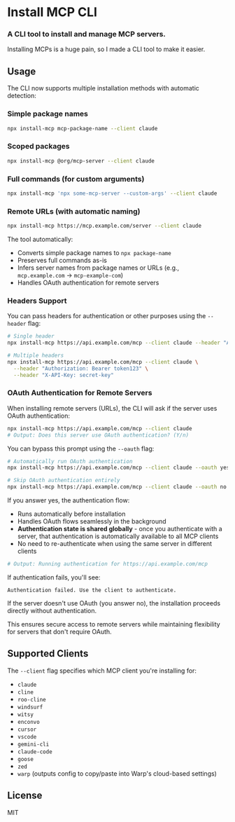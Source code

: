 # Install MCP CLI

### A CLI tool to install and manage MCP servers.

Installing MCPs is a huge pain, so I made a CLI tool to make it easier.

## Usage

The CLI now supports multiple installation methods with automatic detection:

### Simple package names

```bash
npx install-mcp mcp-package-name --client claude
```

### Scoped packages

```bash
npx install-mcp @org/mcp-server --client claude
```

### Full commands (for custom arguments)

```bash
npx install-mcp 'npx some-mcp-server --custom-args' --client claude
```

### Remote URLs (with automatic naming)

```bash
npx install-mcp https://mcp.example.com/server --client claude
```

The tool automatically:

- Converts simple package names to `npx package-name`
- Preserves full commands as-is
- Infers server names from package names or URLs (e.g., `mcp.example.com` → `mcp-example-com`)
- Handles OAuth authentication for remote servers

### Headers Support

You can pass headers for authentication or other purposes using the `--header` flag:

```bash
# Single header
npx install-mcp https://api.example.com/mcp --client claude --header "Authorization: Bearer token123"

# Multiple headers
npx install-mcp https://api.example.com/mcp --client claude \
  --header "Authorization: Bearer token123" \
  --header "X-API-Key: secret-key"
```

### OAuth Authentication for Remote Servers

When installing remote servers (URLs), the CLI will ask if the server uses OAuth authentication:

```bash
npx install-mcp https://api.example.com/mcp --client claude
# Output: Does this server use OAuth authentication? (Y/n)
```

You can bypass this prompt using the `--oauth` flag:

```bash
# Automatically run OAuth authentication
npx install-mcp https://api.example.com/mcp --client claude --oauth yes

# Skip OAuth authentication entirely
npx install-mcp https://api.example.com/mcp --client claude --oauth no
```

If you answer yes, the authentication flow:

- Runs automatically before installation
- Handles OAuth flows seamlessly in the background
- **Authentication state is shared globally** - once you authenticate with a server, that authentication is automatically available to all MCP clients
- No need to re-authenticate when using the same server in different clients

```bash
# Output: Running authentication for https://api.example.com/mcp
```

If authentication fails, you'll see:

```
Authentication failed. Use the client to authenticate.
```

If the server doesn't use OAuth (you answer no), the installation proceeds directly without authentication.

This ensures secure access to remote servers while maintaining flexibility for servers that don't require OAuth.

## Supported Clients

The `--client` flag specifies which MCP client you're installing for:

- `claude`
- `cline`
- `roo-cline`
- `windsurf`
- `witsy`
- `enconvo`
- `cursor`
- `vscode`
- `gemini-cli`
- `claude-code`
- `goose`
- `zed`
- `warp` (outputs config to copy/paste into Warp's cloud-based settings)

## License

MIT
